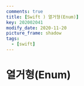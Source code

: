 ```yaml
---
comments: true
title: [Swift ) 열거형(Enum)]
key: 202002041
modify_date: 2020-11-20
picture_frame: shadow
tags:
  - [swift]
---
```

 
# 열거형(Enum)
 

 
